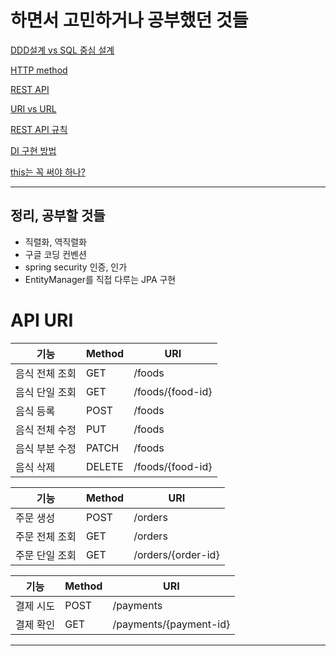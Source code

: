 # 하면서 고민하거나 공부했던 것들
[DDD설계 vs SQL 중심 설계](https://diary-blockchain.tistory.com/283)

[HTTP method](https://diary-blockchain.tistory.com/293)

[REST API](https://diary-blockchain.tistory.com/294)

[URI vs URL](https://diary-blockchain.tistory.com/296)

[REST API 규칙](https://diary-blockchain.tistory.com/297)

[DI 구현 방법](https://diary-blockchain.tistory.com/300)

[this는 꼭 써야 하나?](https://diary-blockchain.tistory.com/303)

---
## 정리, 공부할 것들
- 직렬화, 역직렬화
- 구글 코딩 컨벤션
- spring security 인증, 인가
- EntityManager를 직접 다루는 JPA 구현


# API URI
| 기능            | Method | URI                |
|---------------|--------|--------------------|
| 음식 전체 조회      | GET    | /foods             |
| 음식 단일 조회      | GET    | /foods/{food-id}   |
| 음식 등록         | POST   | /foods             |
| 음식 전체 수정      | PUT    | /foods             |
| 음식 부분 수정      | PATCH  | /foods             |
| 음식 삭제         | DELETE | /foods/{food-id}   |

| 기능       | Method | URI                |
|----------|--------|--------------------|
| 주문 생성    | POST   | /orders            |
| 주문 전체 조회 | GET    | /orders            |
| 주문 단일 조회 | GET    | /orders/{order-id} |

| 기능    | Method | URI                    |
|-------|--------|------------------------|
| 결제 시도 | POST   | /payments              |
| 결제 확인 | GET    | /payments/{payment-id} |
---
